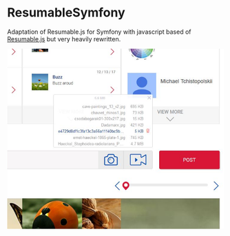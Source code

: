 # ResumableSymfony
Adaptation of Resumable.js for Symfony with javascript based of <a href="https://github.com/23/resumable.js/">Resumable.js</a> but very heavily rewritten.  

<img src="https://github.com/Dodotree/ResumableSymfony/blob/master/Capture8.JPG?raw=true">
